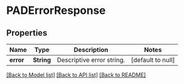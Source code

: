 # PADErrorResponse
## Properties

| Name | Type | Description | Notes |
|------------ | ------------- | ------------- | -------------|
| **error** | **String** | Descriptive error string. | [default to null] |

[[Back to Model list]](../README.md#documentation-for-models) [[Back to API list]](../README.md#documentation-for-api-endpoints) [[Back to README]](../README.md)

